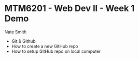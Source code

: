 # MTM6201 - Web Dev II - Week 1 Demo
Nate Smith

- Git & Github
- How to create a new GitHub repo
- How to setup GitHub repo on local computer